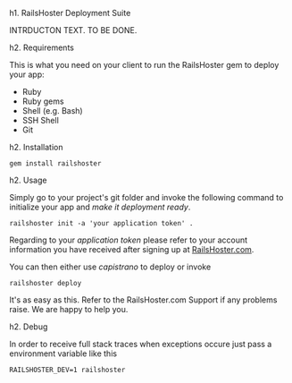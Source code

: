 h1. RailsHoster Deployment Suite

INTRDUCTON TEXT. TO BE DONE.

h2. Requirements

This is what you need on your client to run the RailsHoster gem to deploy your app:

* Ruby
* Ruby gems
* Shell (e.g. Bash)
* SSH Shell
* Git

h2. Installation

    gem install railshoster

h2. Usage
 
Simply go to your project's git folder and invoke the following command to initialize your app and *make it deployment ready*.

    railshoster init -a 'your application token' .

Regarding to your *application token* please refer to your account information you have received after signing up at [RailsHoster.com](http://www.railshoster.com/).

You can then either use *capistrano* to deploy or invoke

    railshoster deploy

It's as easy as this. Refer to the RailsHoster.com Support if any problems raise. We are happy to help you.

h2. Debug

In order to receive full stack traces when exceptions occure just pass a environment variable like this

    RAILSHOSTER_DEV=1 railshoster 
